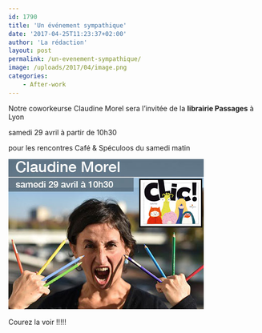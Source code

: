 ```yaml
---
id: 1790
title: 'Un événement sympathique'
date: '2017-04-25T11:23:37+02:00'
author: 'La rédaction'
layout: post
permalink: /un-evenement-sympathique/
image: /uploads/2017/04/image.png
categories:
    - After-work
---
```


Notre coworkeurse Claudine Morel sera l’invitée de la **librairie Passages** à Lyon

samedi 29 avril à partir de 10h30

pour les rencontres Café &amp; Spéculoos du samedi matin

![claudine morel](/uploads/2017/04/image.png)

Courez la voir !!!!!